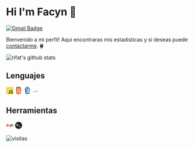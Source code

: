 # Hi I'm Facyn 👋

[![Gmail Badge](https://img.shields.io/badge/-Facyn-c14438?style=flat&logo=Gmail&logoColor=white&link=mailto:contacto@facyn.xyz)](mailto:contacto@facyn.xyz)


Bienvenido a mi perfil! Aqui encontraras mis estadisticas y si deseas puede [contactarme](https://www.facyn.xyz/contacto). 🍀


![rifat's github stats](https://github-readme-stats.vercel.app/api?username=facyndev&show_icons=true)


## Lenguajes

<code><img height="20" src="https://raw.githubusercontent.com/github/explore/80688e429a7d4ef2fca1e82350fe8e3517d3494d/topics/javascript/javascript.png"></code>
<code><img height="20" src="https://raw.githubusercontent.com/github/explore/80688e429a7d4ef2fca1e82350fe8e3517d3494d/topics/html/html.png"></code>
<code><img height="20" src="https://raw.githubusercontent.com/github/explore/80688e429a7d4ef2fca1e82350fe8e3517d3494d/topics/css/css.png"></code>
<code><img height="20" src="https://raw.githubusercontent.com/github/explore/80688e429a7d4ef2fca1e82350fe8e3517d3494d/topics/mysql/mysql.png"></code>

## Herramientas

<code><img height="20" src="https://raw.githubusercontent.com/github/explore/80688e429a7d4ef2fca1e82350fe8e3517d3494d/topics/git/git.png"></code>
<code><img height="20" src="https://raw.githubusercontent.com/github/explore/80688e429a7d4ef2fca1e82350fe8e3517d3494d/topics/terminal/terminal.png"></code>

![visitas](https://visitor-badge.laobi.icu/badge?page_id=facyndev.facyndev)
